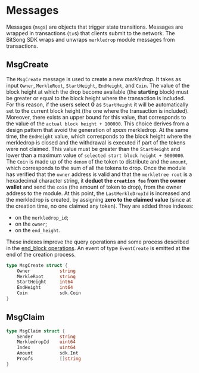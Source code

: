 <!-- 
order: 3
-->

# Messages

Messages (`msg`s) are objects that trigger state transitions. Messages are wrapped in transactions (`tx`s) that clients submit to the network. The BitSong SDK wraps and unwraps `merkledrop` module messages from transactions.

## MsgCreate

The `MsgCreate` message is used to create a new _merkledrop_. It takes as input `Owner`, `MerkleRoot`, `StartHeight`, `EndHeight`, and `Coin`. The value of the block height at which the drop become available (the **starting** block) must be greater or equal to the block height where the transaction is included. For this reason, if the users select **0** as `StartHeight` it will be automatically set to the current block height (the one where the transaction is included). Moreover, there exists an upper bound for this value, that corresponds to the value of the `actual block height + 100000`. This choice derives from a design pattern that avoid the generation of _spam_ merkledrop. At the same time, the `EndHeight` value, which corresponds to the block height where the merkledrop is closed and the withdrawal is executed if part of the tokens were not claimed. This value must be greater than the `StartHeight` and lower than a maximum value of `selected start block height + 5000000`. The `Coin` is made up of the `denom` of the token to distribute and the `amount`, which corresponds to the sum of all the tokens to drop. Once the module has verified that the `owner` address is valid and that the `merkletree root` is a hexadecimal character string, it **deduct the `creation fee` from the owner wallet** and send the `coin` (the amount of token to drop), from the owner address to the module. At this point, the `LastMerkleDropId` is increased and the merkledrop is created, by assigning **zero to the claimed value** (since at the creation time, no one claimed any token). They are added three indexes:
- on the `merkledrop_id`;
- on the `owner`;
- on the `end_height`.

These indexes improve the query operations and some process described in the [end_block operations](04_end_block.md).
An event of type `EventCreate` is emitted at the end of the creation process.

```go
type MsgCreate struct {
	Owner			string
	MerkleRoot		string
	StartHeight		int64
	EndHeight		int64
	Coin			sdk.Coin
}
```

## MsgClaim


```go
type MsgClaim struct {
	Sender			string
	MerkledropId	uint64
	Index			uint64
	Amount			sdk.Int 
	Proofs			[]string
}
```